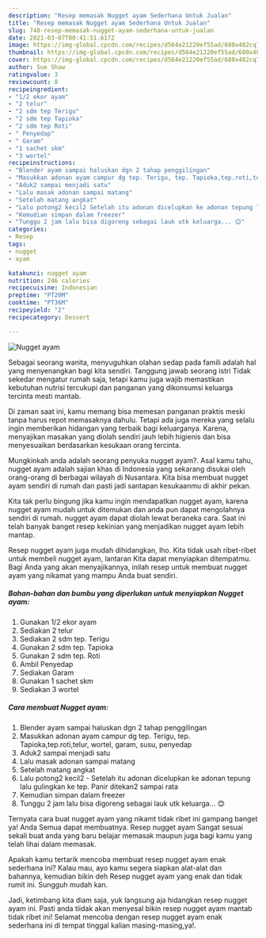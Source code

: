 ```yaml
---
description: "Resep memasak Nugget ayam Sederhana Untuk Jualan"
title: "Resep memasak Nugget ayam Sederhana Untuk Jualan"
slug: 748-resep-memasak-nugget-ayam-sederhana-untuk-jualan
date: 2021-03-07T00:41:51.617Z
image: https://img-global.cpcdn.com/recipes/d564e21220ef55ad/680x482cq70/nugget-ayam-foto-resep-utama.jpg
thumbnail: https://img-global.cpcdn.com/recipes/d564e21220ef55ad/680x482cq70/nugget-ayam-foto-resep-utama.jpg
cover: https://img-global.cpcdn.com/recipes/d564e21220ef55ad/680x482cq70/nugget-ayam-foto-resep-utama.jpg
author: Sue Shaw
ratingvalue: 3
reviewcount: 8
recipeingredient:
- "1/2 ekor ayam"
- "2 telur"
- "2 sdm tep Terigu"
- "2 sdm tep Tapioka"
- "2 sdm tep Roti"
- " Penyedap"
- " Garam"
- "1 sachet skm"
- "3 wortel"
recipeinstructions:
- "Blender ayam sampai haluskan dgn 2 tahap penggilingan"
- "Masukkan adonan ayam campur dg tep. Terigu, tep. Tapioka,tep.roti,telur, wortel, garam, susu, penyedap"
- "Aduk2 sampai menjadi satu"
- "Lalu masak adonan sampai matang"
- "Setelah matang angkat"
- "Lalu potong2 kecil2 Setelah itu adonan dicelupkan ke adonan tepung lalu gulingkan ke tep. Panir ditekan2 sampai rata"
- "Kemudian simpan dalam freezer"
- "Tunggu 2 jam lalu bisa digoreng sebagai lauk utk keluarga... 😊"
categories:
- Resep
tags:
- nugget
- ayam

katakunci: nugget ayam 
nutrition: 246 calories
recipecuisine: Indonesian
preptime: "PT20M"
cooktime: "PT36M"
recipeyield: "2"
recipecategory: Dessert

---
```



![Nugget ayam](https://img-global.cpcdn.com/recipes/d564e21220ef55ad/680x482cq70/nugget-ayam-foto-resep-utama.jpg)

Sebagai seorang wanita, menyuguhkan olahan sedap pada famili adalah hal yang menyenangkan bagi kita sendiri. Tanggung jawab seorang istri Tidak sekedar mengatur rumah saja, tetapi kamu juga wajib memastikan kebutuhan nutrisi tercukupi dan panganan yang dikonsumsi keluarga tercinta mesti mantab.

Di zaman  saat ini, kamu memang bisa memesan panganan praktis meski tanpa harus repot memasaknya dahulu. Tetapi ada juga mereka yang selalu ingin memberikan hidangan yang terbaik bagi keluarganya. Karena, menyajikan masakan yang diolah sendiri jauh lebih higienis dan bisa menyesuaikan berdasarkan kesukaan orang tercinta. 



Mungkinkah anda adalah seorang penyuka nugget ayam?. Asal kamu tahu, nugget ayam adalah sajian khas di Indonesia yang sekarang disukai oleh orang-orang di berbagai wilayah di Nusantara. Kita bisa membuat nugget ayam sendiri di rumah dan pasti jadi santapan kesukaanmu di akhir pekan.

Kita tak perlu bingung jika kamu ingin mendapatkan nugget ayam, karena nugget ayam mudah untuk ditemukan dan anda pun dapat mengolahnya sendiri di rumah. nugget ayam dapat diolah lewat beraneka cara. Saat ini telah banyak banget resep kekinian yang menjadikan nugget ayam lebih mantap.

Resep nugget ayam juga mudah dihidangkan, lho. Kita tidak usah ribet-ribet untuk membeli nugget ayam, lantaran Kita dapat menyiapkan ditempatmu. Bagi Anda yang akan menyajikannya, inilah resep untuk membuat nugget ayam yang nikamat yang mampu Anda buat sendiri.

<!--inarticleads1-->

##### Bahan-bahan dan bumbu yang diperlukan untuk menyiapkan Nugget ayam:

1. Gunakan 1/2 ekor ayam
1. Sediakan 2 telur
1. Sediakan 2 sdm tep. Terigu
1. Gunakan 2 sdm tep. Tapioka
1. Gunakan 2 sdm tep. Roti
1. Ambil  Penyedap
1. Sediakan  Garam
1. Gunakan 1 sachet skm
1. Sediakan 3 wortel




<!--inarticleads2-->

##### Cara membuat Nugget ayam:

1. Blender ayam sampai haluskan dgn 2 tahap penggilingan
1. Masukkan adonan ayam campur dg tep. Terigu, tep. Tapioka,tep.roti,telur, wortel, garam, susu, penyedap
1. Aduk2 sampai menjadi satu
1. Lalu masak adonan sampai matang
1. Setelah matang angkat
1. Lalu potong2 kecil2 - Setelah itu adonan dicelupkan ke adonan tepung lalu gulingkan ke tep. Panir ditekan2 sampai rata
1. Kemudian simpan dalam freezer
1. Tunggu 2 jam lalu bisa digoreng sebagai lauk utk keluarga... 😊




Ternyata cara buat nugget ayam yang nikamt tidak ribet ini gampang banget ya! Anda Semua dapat membuatnya. Resep nugget ayam Sangat sesuai sekali buat anda yang baru belajar memasak maupun juga bagi kamu yang telah lihai dalam memasak.

Apakah kamu tertarik mencoba membuat resep nugget ayam enak sederhana ini? Kalau mau, ayo kamu segera siapkan alat-alat dan bahannya, kemudian bikin deh Resep nugget ayam yang enak dan tidak rumit ini. Sungguh mudah kan. 

Jadi, ketimbang kita diam saja, yuk langsung aja hidangkan resep nugget ayam ini. Pasti anda tiidak akan menyesal bikin resep nugget ayam mantab tidak ribet ini! Selamat mencoba dengan resep nugget ayam enak sederhana ini di tempat tinggal kalian masing-masing,ya!.

